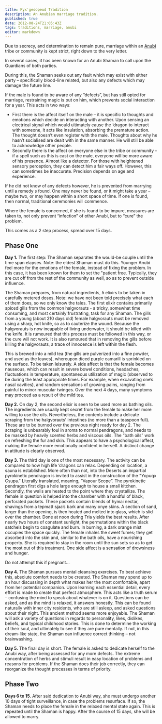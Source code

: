 ```yaml
---
title: Pyx'gesopeud Tradition
description: An Anubian marriage tradition.
published: true
date: 2012-08-24T21:05:43Z
tags: traditions, marriage, anubi
editor: markdown
---
```


Due to secrecy, and determination to remain pure, marriage within an [Anubi](/species/anubi "wikilink") tribe or community is kept strict, right down to the very letter.

In several cases, it has been known for an Anubi Shaman to call upon the Guardians of both parties.

During this, the Shaman seeks out any fault which may exist with either party – specifically blood-line related, but also any defects which may damage the future line.

If the male is found to be aware of any “defects”, but has still opted for marriage, restraining magic is put on him, which prevents social interaction for a year. This acts in two ways:

-   First there is the affect itself on the male – it is specific to thoughts and emotions which decide on interacting with another. Upon sensing an electrical signal which would ultimately cause the ‘dragon to interact with someone, it acts like insulation, absorbing the premature action. The thought doesn’t even register with the male. Thoughts about why he hasn’t socialised are dealt with in the same manner. He will still be able to acknowledge other people.
-   Secondly there is the affect on everyone else in the tribe or community – if a spell such as this is cast on the male, everyone will be more aware of his presence. Almost like a detector. For those with heightened sensory perception, they can detect him a fair ways off. However, this can sometimes be inaccurate. Precision depends on age and experience.

If he did not know of any defects however, he is prevented from marrying until a remedy s found. One may never be found, or it might take a year – maybe two, or may happen within a short space of time. If one is found, then normal, traditional ceremonies will commence.

Where the female is concerned, if she is found to be impure, measures are taken to, not only prevent “infection” of other Anubi, but to “cure” the problem.

This comes as a 2 step process, spread over 15 days.

## Phase One

**Day 1.** The first step: The Shaman separates the would-be couple until the time span elapses. Note: the eldest Shaman must do this. Younger Anubi feel more for the emotions of the female, instead of fixing the problem. In this case, it has been known for them to set the "patient free. Typically, they are cut off from the rest of the community as well, so as to prevent outside influence.

The Shaman prepares, from natural ingredients, 5 elixirs to be taken in carefully metered doses. Note: we have not been told precisely what each of them does, so we only know the tales. The first elixir contains primarily spiced gills from the common halgvorauts - a tricky, somewhat time consuming, and most certainly frustrating, task for any Shaman. The gills from a young (about 210 days old) female halgvorauts must be removed using a sharp, hot knife, so as to cauterize the wound. Because the halgvorauts is now incapable of living underwater, it should be killed with the knife. It is rumoured that this process must be followed in this way, or the cure will not work. It is also rumoured that in removing the gills before killing the halgvorauts, a trace of innocence is left within the flesh.

This is brewed into a mild tea (the gills are pulverized into a fine powder, and used as the leaves), whereupon diced purple camarill is sprinkled on the surface. To be taken leisurely. A side affect is that the female becomes nauseous, which can result in severe bowel conditions, headaches, fluctuations in temperature, spontaneous utilization of magic (observed to be during the least appropriate times. For example, when excavating one’s nasal cavities), and random sensations of growing pains, ranging from painful to minor muscular twinges. Over the next 4 days, many symptoms may proceed as a result of the mild tea.

**Day 2.** On day 2, the second elixir is seen to be used more as bathing oils. The ingredients are usually kept secret from the female to make her more willing to use the oils. Nevertheless, the contents include a delicate scraping from the halgvorauts' intestines (no more than a teaspoon full). These are to be burned over the previous night ready for day 2. The scraping is unbearably foul in aroma to normal pendragons, and needs to be masked by heavily scented herbs and viscous oils. The “bath oils” work on refreshing the fur and skin. This appears to have a psychological affect, making the female more emotionally confident in herself. A distinct change in attitude is clearly observed.

**Day 3.** The third day is one of the most necessary. The activity can be compared to how high life ‘dragons can relax. Depending on location, a sauna is established. More often than not, into the Deserts an impartial pyrokinetic pendragon is invited to assist in the construction of the "Yopuqx Csupa." Literally translated, meaning, “Vapour Scope”. The pyrokinetic pendragon first digs a hole large enough to house a small kitchen. Secondly, the walls are heated to the point where they crystallize. The female in question is helped into the chamber with a handful of black, perforated packets. These packets contain blends of hymai nectar, shavings from a tepmatt sjaa’s bark and many onye skins. A section of sand, larger than the opening, is then heated and melted into glass, which is slid over the chamber. Done at noon during Tria yields the best results. After nearly two hours of constant sunlight, the permutations within the black satchels begin to coagulate and burn. In burning, a dark orange mist occupies the space quickly. The female inhales the sweet fumes; they get absorbed into the skin and, similar to the bath oils, have a nourishing property. She is required to stay in the room until the sun sets so as to get the most out of this treatment. One side affect is a sensation of drowsiness and hunger.

Do not attempt this if pregnant...

**Day 4.** The Shaman pursues mental cleansing exercises. To best achieve this, absolute comfort needs to be created. The Shaman may spend up to an hour discussing in depth what makes her the most comfortable, apart from her potential companion. Upon learning each essential detail, every effort is made to create that perfect atmosphere. This acts like a truth serum – confusing the mind to speak about whatever is on it. Questions can be asked, and as the mind is relaxed, it answers honestly. This can be found naturally with inner city residents, who are still asleep, and asked questions about their night. This ancient method seems more enjoyable. The Shaman will ask a variety of questions in regards to personality, likes, dislikes, beliefs, and typical childhood stories. This is done to determine the working of their soul, and ultimately to see if they are pure mentally. If not, in this dream-like state, the Shaman can influence correct thinking – not brainwashing.

**Day 5.** The final day is short. The female is asked to dedicate herself to the Anubi way, after being assessed for any more defects. The extreme concentration of herbs and stimuli result in easy location of problems and reasons for problems. If the Shaman does their job correctly, they can reorganize the thought processes in terms of priority.

## Phase Two

**Days 6 to 15.** After said dedication to Anubi way, she must undergo another 10 days of tight surveillance, in case the problems resurface. If so, the Shaman needs to place the female in the relaxed mental state again. This is repeated until the Shaman is happy. After the course of 15 days, she will be allowed to marry.